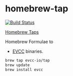 # homebrew-tap 

[![Build Status](https://github.com/evcc-io/homebrew-tap/workflows/Homebrew%20Tap/badge.svg)](https://github.com/evcc-io/homebrew-tap/actions)

[Homebrew Taps](https://docs.brew.sh/Taps)

Homebrew Formulae to

- [EVCC](https://github.com/evcc-io/evcc) binaries.

```sh
brew tap evcc-io/tap
brew update
brew install evcc
```
